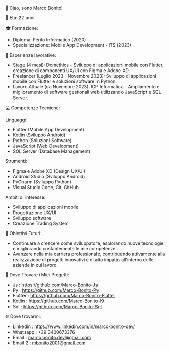 👋 Ciao, sono Marco Bonito!

🎂 Età: 22 anni

🎓 Formazione:

  - Diploma: Perito Informatico (2020)
  - Specializzazione: Mobile App Development - ITS (2023)


💼 Esperienze lavorative:

  - Stage (4 mesi): Domethics - Sviluppo di applicazioni mobile con Flutter, creazione di componenti UX/UI con Figma e Adobe XD.
  - Freelancer (Luglio 2023 - Novembre 2023): Sviluppo di applicazioni mobile con Flutter e soluzioni software in Python.
  - Lavoro Attuale (da Novembre 2023): ICP Informatica - Ampliamento e miglioramento di software gestionali web utilizzando JavaScript e SQL Server.


💻 Competenze Tecniche:

Linguaggi:

  - Flutter (Mobile App Development)
  - Kotlin (Sviluppo Android)
  - Python (Soluzioni Software)
  - JavaScript (Web Development)
  - SQL Server (Database Management)
  
Strumenti:

  - Figma e Adobe XD (Design UX/UI)
  - Android Studio (Sviluppo Android)
  - PyCharm (Sviluppo Python)
  - Visual Studio Code, Git, GitHub
  
Ambiti di interesse:

  - Sviluppo di applicazioni mobile
  - Progettazione UX/UI
  - Sviluppo software
  - Creazione Trading System
  
🚀 Obiettivi Futuri:
  
  - Continuare a crescere come sviluppatore, esplorando nuove tecnologie e migliorando costantemente le mie competenze.
  - Avanzare nella mia carriera professionale, contribuendo attivamente alla realizzazione di progetti innovativi e di alto impatto all'interno delle aziende in cui lavoro.
    
🔗 Dove Trovare i Miei Progetti:

  - Js      : https://github.com/Marco-Bonito-Js
  - Py      : https://github.com/Marco-Bonito-Py
  - Flutter : https://github.com/Marco-Bonito-Flutter
  - Kotlin  : https://github.com/Marco-Bonito-Kt
  - Sql     : https://github.com/Marco-Bonito-Sql

🌐 Dove trovarmi:

  - Linkedin : https://www.linkedin.com/in/marco-bonito-dev/
  - Whatsapp : +39 3400673376
  - Email    : marco.bonito.dev@gmail.com
  - Email 2  : mbonito2001@gmail.com


